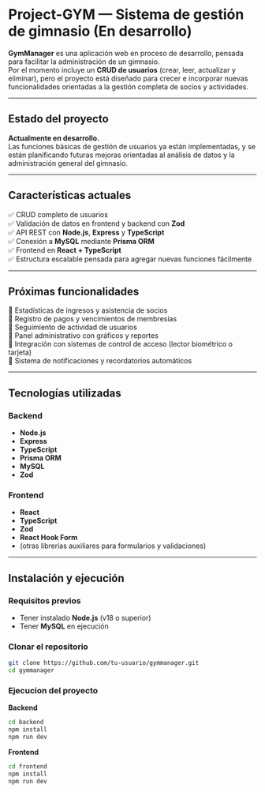 # Project-GYM — Sistema de gestión de gimnasio (En desarrollo)

**GymManager** es una aplicación web en proceso de desarrollo, pensada para facilitar la administración de un gimnasio.  
Por el momento incluye un **CRUD de usuarios** (crear, leer, actualizar y eliminar), pero el proyecto está diseñado para crecer e incorporar nuevas funcionalidades orientadas a la gestión completa de socios y actividades.

---

## Estado del proyecto

**Actualmente en desarrollo.**  
Las funciones básicas de gestión de usuarios ya están implementadas, y se están planificando futuras mejoras orientadas al análisis de datos y la administración general del gimnasio.

---

## Características actuales

✅ CRUD completo de usuarios  
✅ Validación de datos en frontend y backend con **Zod**  
✅ API REST con **Node.js**, **Express** y **TypeScript**  
✅ Conexión a **MySQL** mediante **Prisma ORM**  
✅ Frontend en **React + TypeScript**  
✅ Estructura escalable pensada para agregar nuevas funciones fácilmente  

---

## Próximas funcionalidades

🔹 Estadísticas de ingresos y asistencia de socios  
🔹 Registro de pagos y vencimientos de membresías  
🔹 Seguimiento de actividad de usuarios  
🔹 Panel administrativo con gráficos y reportes  
🔹 Integración con sistemas de control de acceso (lector biométrico o tarjeta)  
🔹 Sistema de notificaciones y recordatorios automáticos  

---

## Tecnologías utilizadas

### Backend
- **Node.js**
- **Express**
- **TypeScript**
- **Prisma ORM**
- **MySQL**
- **Zod**

### Frontend
- **React**
- **TypeScript**
- **Zod**
- **React Hook Form**
- (otras librerías auxiliares para formularios y validaciones)

---

## Instalación y ejecución

### Requisitos previos
- Tener instalado **Node.js** (v18 o superior)
- Tener **MySQL** en ejecución

### Clonar el repositorio
```bash
git clone https://github.com/tu-usuario/gymmanager.git
cd gymmanager
```
### Ejecucion del proyecto
**Backend**
```bash
cd backend
npm install
npm run dev
```
**Frontend**
```bash
cd frontend
npm install
npm run dev
```



